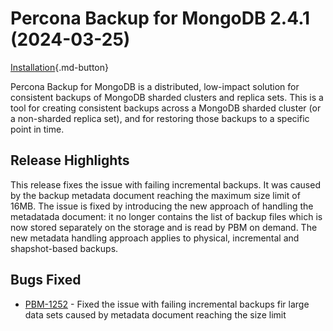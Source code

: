 # Percona Backup for MongoDB 2.4.1 (2024-03-25)

[Installation](../installation.md){.md-button}


Percona Backup for MongoDB is a distributed, low-impact solution for consistent backups of MongoDB sharded clusters and replica sets. This is a tool for creating consistent backups across a MongoDB sharded cluster (or a non-sharded replica set), and for restoring those backups to a specific point in time.

## Release Highlights

This release fixes the issue with failing incremental backups. It was caused by the backup metadata document reaching the maximum size limit of 16MB. The issue is fixed by introducing the new approach of handling the metadatada document: it no longer contains the list of backup files which is now stored separately on the storage and is read by PBM on demand. The new metadata handling approach applies to physical, incremental and shapshot-based backups. 


## Bugs Fixed

* [PBM-1252](https://perconadev.atlassian.net/browse/PBM-1252) - Fixed the issue with failing incremental backups fir large data sets caused by metadata document reaching the size limit 

